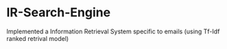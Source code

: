 # IR-Search-Engine
Implemented a Information Retrieval System specific to emails (using Tf-Idf ranked retrival model)
